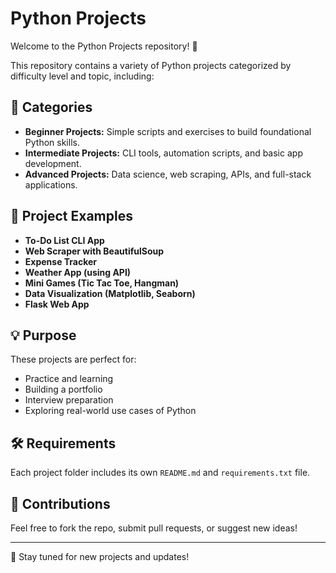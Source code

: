 # Python Projects

Welcome to the Python Projects repository! 🐍

This repository contains a variety of Python projects categorized by difficulty level and topic, including:

## 🔹 Categories
- **Beginner Projects:** Simple scripts and exercises to build foundational Python skills.
- **Intermediate Projects:** CLI tools, automation scripts, and basic app development.
- **Advanced Projects:** Data science, web scraping, APIs, and full-stack applications.

## 📂 Project Examples
- **To-Do List CLI App**
- **Web Scraper with BeautifulSoup**
- **Expense Tracker**
- **Weather App (using API)**
- **Mini Games (Tic Tac Toe, Hangman)**
- **Data Visualization (Matplotlib, Seaborn)**
- **Flask Web App**

## 💡 Purpose
These projects are perfect for:
- Practice and learning
- Building a portfolio
- Interview preparation
- Exploring real-world use cases of Python

## 🛠 Requirements
Each project folder includes its own `README.md` and `requirements.txt` file.

## 🤝 Contributions
Feel free to fork the repo, submit pull requests, or suggest new ideas!

---

📌 Stay tuned for new projects and updates!

